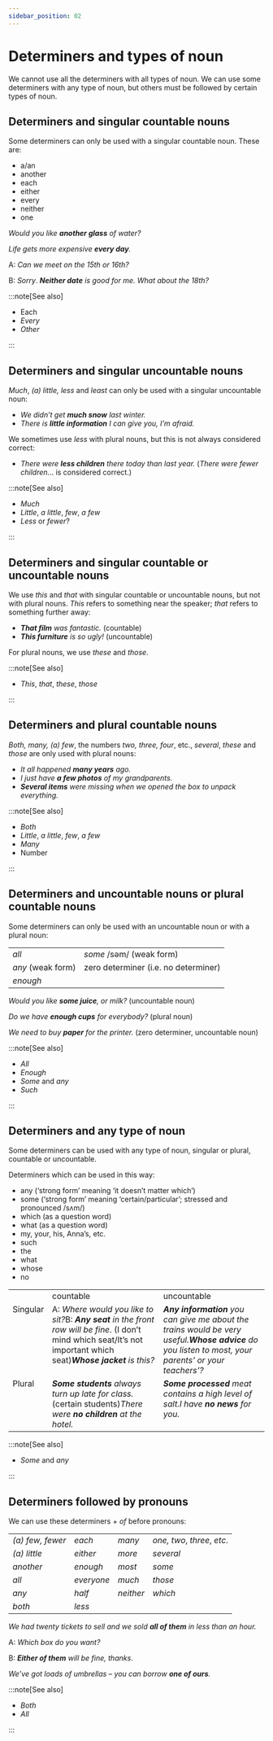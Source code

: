 ```yaml
---
sidebar_position: 02
---
```


# Determiners and types of noun

We cannot use all the determiners with all types of noun. We can use some determiners with any type of noun, but others must be followed by certain types of noun.

## Determiners and singular countable nouns

Some determiners can only be used with a singular countable noun. These are:

- a/an
- another
- each
- either
- every
- neither
- one

*Would you like **another glass** of water?*

*Life gets more expensive **every day**.*

A: *Can we meet on the 15th or 16th?*

B: *Sorry*. ***Neither date*** *is good for me. What about the 18th?*

:::note[See also]

- Each
- *Every*
- *Other*

:::

## Determiners and singular uncountable nouns

*Much*, *(a) little, less* and *least* can only be used with a singular uncountable noun:

- *We didn’t get **much snow** last winter.*
- *There is **little information** I can give you, I’m afraid.*

We sometimes use *less* with plural nouns, but this is not always considered correct:

- *There were **less children** there today than last year.* (*There were fewer children*… is considered correct.)

:::note[See also]

- *Much*
- *Little*, *a little*, *few*, *a few*
- *Less* or *fewer*?

:::

## Determiners and singular countable or uncountable nouns

We use *this* and *that* with singular countable or uncountable nouns, but not with plural nouns. *This* refers to something near the speaker; *that* refers to something further away:

- ***That film*** *was fantastic.* (countable)
- ***This furniture*** *is so ugly!* (uncountable)

For plural nouns, we use *these* and *those*.

:::note[See also]

- *This*, *that*, *these*, *those*

:::

## Determiners and plural countable nouns

*Both, many, (a) few*, the numbers *two, three, four*, etc., *several*, *these* and *those* are only used with plural nouns:

- *It all happened **many years** ago.*
- *I just have **a few photos** of my grandparents.*
- ***Several items*** *were missing when we opened the box to unpack everything.*

:::note[See also]

- *Both*
- *Little*, *a little*, *few*, *a few*
- *Many*
- Number

:::

## Determiners and uncountable nouns or plural countable nouns

Some determiners can only be used with an uncountable noun or with a plural noun:

<table><tbody><tr valign="top"><td><i>all</i></td><td><i>some</i> /səm/ (weak form)</td></tr><tr valign="top"><td><i>any</i> (weak form)</td><td>zero determiner (i.e. no determiner)</td></tr><tr valign="top"><td><i>enough</i></td><td><br/></td></tr></tbody></table>

*Would you like **some juice**, or milk?* (uncountable noun)

*Do we have **enough cups** for everybody?* (plural noun)

*We need to buy **paper** for the printer.* (zero determiner, uncountable noun)

:::note[See also]

- *All*
- *Enough*
- *Some* and *any*
- *Such*

:::

## Determiners and any type of noun

Some determiners can be used with any type of noun, singular or plural, countable or uncountable.

Determiners which can be used in this way:

- any (‘strong form’ meaning ‘it doesn’t matter which’)
- some (‘strong form’ meaning ‘certain/particular’; stressed and pronounced /sʌm/)
- which (as a question word)
- what (as a question word)
- my, your, his, Anna’s, etc.
- such
- the
- what
- whose
- no

<table><tbody><tr valign="top"><td><br/></td><td>countable</td><td>uncountable</td></tr><tr valign="top"><td>Singular</td><td>A: <i>Where would you like to sit?</i>B: <b><i>Any seat</i></b> <i>in the front row will be fine</i>. (I don’t mind which seat/It’s not important which seat)<b><i>Whose jacket</i></b><i> is this?</i></td><td><b><i>Any information</i></b><i> you can give me about the trains would be very useful.</i><b><i>Whose advice</i></b><i> do you listen to most, your parents’ or your teachers’?</i></td></tr><tr valign="top"><td>Plural</td><td><b><i>Some students</i></b><i> always turn up late for class.</i> (certain students)<i>There were </i><b><i>no children</i></b><i> at the hotel.</i></td><td><b><i>Some processed</i></b><i> meat contains a high level of salt.</i><i>I have </i><b><i>no news</i></b><i> for you.</i></td></tr></tbody></table>

:::note[See also]

- *Some* and *any*

:::

## Determiners followed by pronouns

We can use these determiners + *of* before pronouns:

<table><tbody><tr valign="top"><td><i>(a) few, fewer</i></td><td><i>each</i></td><td><i>many</i></td><td><i>one, two</i>, <i>three</i>, <i>etc</i>.</td></tr><tr valign="top"><td><i>(a) little</i></td><td><i>either</i></td><td><i>more</i></td><td><i>several</i></td></tr><tr valign="top"><td><i>another</i></td><td><i>enough</i></td><td><i>most</i></td><td><i>some</i></td></tr><tr valign="top"><td><i>all</i></td><td><i>everyone</i></td><td><i>much</i></td><td><i>those</i></td></tr><tr valign="top"><td><i>any</i></td><td><i>half</i></td><td><i>neither</i></td><td><i>which</i></td></tr><tr valign="top"><td><i>both</i></td><td><i>less</i></td><td><br/></td><td><br/></td></tr></tbody></table>

*We had twenty tickets to sell and we sold **all of them** in less than an hour.*

A: *Which box do you want?*

B: ***Either of them*** *will be fine, thanks*.

*We’ve got loads of umbrellas – you can borrow **one of ours**.*

:::note[See also]

- *Both*
- *All*

:::
